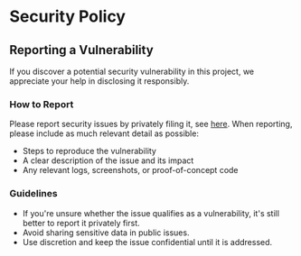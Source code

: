 # Security Policy

## Reporting a Vulnerability

If you discover a potential security vulnerability in this project, we appreciate your help in disclosing it responsibly.

### How to Report

Please report security issues by privately filing it, see [here](https://docs.github.com/en/code-security/security-advisories/guidance-on-reporting-and-writing-information-about-vulnerabilities/privately-reporting-a-security-vulnerability#privately-reporting-a-security-vulnerability).
When reporting, please include as much relevant detail as possible:

- Steps to reproduce the vulnerability
- A clear description of the issue and its impact
- Any relevant logs, screenshots, or proof-of-concept code

### Guidelines

- If you're unsure whether the issue qualifies as a vulnerability, it's still better to report it privately first.
- Avoid sharing sensitive data in public issues.
- Use discretion and keep the issue confidential until it is addressed.
